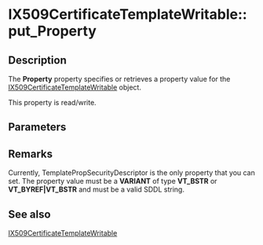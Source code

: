 # IX509CertificateTemplateWritable::put_Property

## Description

The **Property** property specifies or retrieves a property value for the [IX509CertificateTemplateWritable](https://learn.microsoft.com/windows/desktop/api/certenroll/nn-certenroll-ix509certificatetemplatewritable) object.

This property is read/write.

## Parameters

## Remarks

Currently, TemplatePropSecurityDescriptor is the only property that you can set. The property value must be a **VARIANT** of type **VT_BSTR** or **VT_BYREF|VT_BSTR** and must be a valid SDDL string.

## See also

[IX509CertificateTemplateWritable](https://learn.microsoft.com/windows/desktop/api/certenroll/nn-certenroll-ix509certificatetemplatewritable)